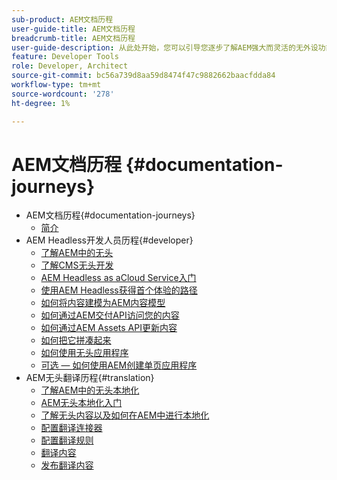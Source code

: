 ```yaml
---
sub-product: AEM文档历程
user-guide-title: AEM文档历程
breadcrumb-title: AEM文档历程
user-guide-description: 从此处开始，您可以引导您逐步了解AEM强大而灵活的无外设功能、其功能，以及如何在您的项目中利用这些功能。
feature: Developer Tools
role: Developer, Architect
source-git-commit: bc56a739d8aa59d8474f47c9882662baacfdda84
workflow-type: tm+mt
source-wordcount: '278'
ht-degree: 1%

---
```



# AEM文档历程 {#documentation-journeys}

<!--
Please note that all links to other guides need to be absolute references with leading protocol and domain since SCCM does not allow pages to be referenced with relative links in multiple ToCs.
-->

+ AEM文档历程{#documentation-journeys}
   + [简介](home.md)
+ AEM Headless开发人员历程{#developer}
   + [了解AEM中的无头](https://experienceleague.adobe.com/docs/experience-manager-cloud-service/headless-journey/developer/overview.html)
   + [了解CMS无头开发](https://experienceleague.adobe.com/docs/experience-manager-cloud-service/headless-journey/developer/learn-about.html)
   + [AEM Headless as aCloud Service入门](https://experienceleague.adobe.com/docs/experience-manager-cloud-service/headless-journey/developer/getting-started.html)
   + [使用AEM Headless获得首个体验的路径](https://experienceleague.adobe.com/docs/experience-manager-cloud-service/headless-journey/developer/path-to-first-experience.html)
   + [如何将内容建模为AEM内容模型](https://experienceleague.adobe.com/docs/experience-manager-cloud-service/headless-journey/developer/model-your-content.html)
   + [如何通过AEM交付API访问您的内容](https://experienceleague.adobe.com/docs/experience-manager-cloud-service/headless-journey/developer/access-your-content.html)
   + [如何通过AEM Assets API更新内容](https://experienceleague.adobe.com/docs/experience-manager-cloud-service/headless-journey/developer/update-your-content.html)
   + [如何把它拼凑起来](https://experienceleague.adobe.com/docs/experience-manager-cloud-service/headless-journey/developer/put-it-all-together.html)
   + [如何使用无头应用程序](https://experienceleague.adobe.com/docs/experience-manager-cloud-service/headless-journey/developer/go-live.html)
   + [可选 — 如何使用AEM创建单页应用程序](https://experienceleague.adobe.com/docs/experience-manager-cloud-service/headless-journey/developer/create-spa.html)
+ AEM无头翻译历程{#translation}
   + [了解AEM中的无头本地化](https://experienceleague.adobe.com/docs/experience-manager-cloud-service/headless-journey/translation/overview.html)
   + [AEM无头本地化入门](https://experienceleague.adobe.com/docs/experience-manager-cloud-service/headless-journey/translation/getting-started.html)
   + [了解无头内容以及如何在AEM中进行本地化](https://experienceleague.adobe.com/docs/experience-manager-cloud-service/headless-journey/translation/learn-about.html)
   + [配置翻译连接器](https://experienceleague.adobe.com/docs/experience-manager-cloud-service/headless-journey/translation/configure-connector.html)
   + [配置翻译规则](https://experienceleague.adobe.com/docs/experience-manager-cloud-service/headless-journey/translation/translation-rules.html)
   + [翻译内容](https://experienceleague.adobe.com/docs/experience-manager-cloud-service/headless-journey/translation/translate-content.html)
   + [发布翻译内容](https://experienceleague.adobe.com/docs/experience-manager-cloud-service/headless-journey/translation/publish-content.html)
